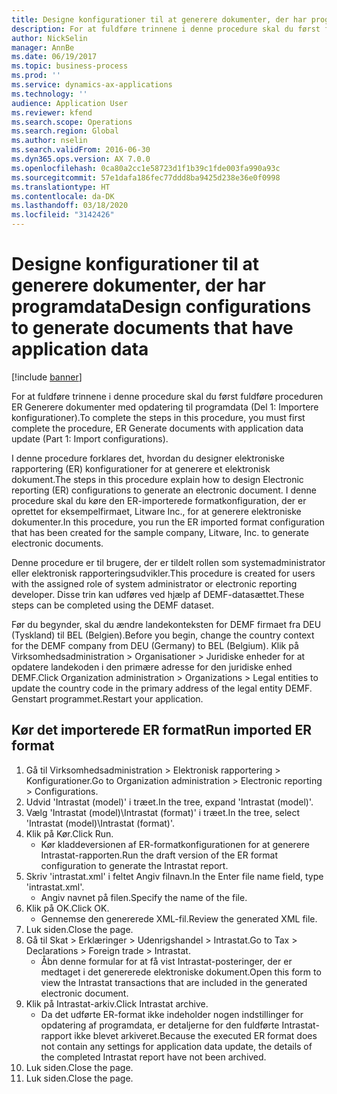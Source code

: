 ```yaml
---
title: Designe konfigurationer til at generere dokumenter, der har programdata
description: For at fuldføre trinnene i denne procedure skal du først fuldføre proceduren ER Generere dokumenter med opdatering til programdata (Del 1 - Importere konfigurationer).
author: NickSelin
manager: AnnBe
ms.date: 06/19/2017
ms.topic: business-process
ms.prod: ''
ms.service: dynamics-ax-applications
ms.technology: ''
audience: Application User
ms.reviewer: kfend
ms.search.scope: Operations
ms.search.region: Global
ms.author: nselin
ms.search.validFrom: 2016-06-30
ms.dyn365.ops.version: AX 7.0.0
ms.openlocfilehash: 0ca80a2cc1e58723d1f1b39c1fde003fa990a93c
ms.sourcegitcommit: 57e1dafa186fec77ddd8ba9425d238e36e0f0998
ms.translationtype: HT
ms.contentlocale: da-DK
ms.lasthandoff: 03/18/2020
ms.locfileid: "3142426"
---
```

# <a name="design-configurations-to-generate-documents-that-have-application-data"></a><span data-ttu-id="940f8-103">Designe konfigurationer til at generere dokumenter, der har programdata</span><span class="sxs-lookup"><span data-stu-id="940f8-103">Design configurations to generate documents that have application data</span></span>

[!include [banner](../../includes/banner.md)]

<span data-ttu-id="940f8-104">For at fuldføre trinnene i denne procedure skal du først fuldføre proceduren ER Generere dokumenter med opdatering til programdata (Del 1: Importere konfigurationer).</span><span class="sxs-lookup"><span data-stu-id="940f8-104">To complete the steps in this procedure, you must first complete the procedure, ER Generate documents with application data update (Part 1: Import configurations).</span></span>



<span data-ttu-id="940f8-105">I denne procedure forklares det, hvordan du designer elektroniske rapportering (ER) konfigurationer for at generere et elektronisk dokument.</span><span class="sxs-lookup"><span data-stu-id="940f8-105">The steps in this procedure explain how to design Electronic reporting (ER) configurations to generate an electronic document.</span></span> <span data-ttu-id="940f8-106">I denne procedure skal du køre den ER-importerede formatkonfiguration, der er oprettet for eksempelfirmaet, Litware Inc., for at generere elektroniske dokumenter.</span><span class="sxs-lookup"><span data-stu-id="940f8-106">In this procedure, you run the ER imported format configuration that has been created for the sample company, Litware, Inc. to generate electronic documents.</span></span>



<span data-ttu-id="940f8-107">Denne procedure er til brugere, der er tildelt rollen som systemadministrator eller elektronisk rapporteringsudvikler.</span><span class="sxs-lookup"><span data-stu-id="940f8-107">This procedure is created for users with the assigned role of system administrator or electronic reporting developer.</span></span> <span data-ttu-id="940f8-108">Disse trin kan udføres ved hjælp af DEMF-datasættet.</span><span class="sxs-lookup"><span data-stu-id="940f8-108">These steps can be completed using the DEMF dataset.</span></span> 



<span data-ttu-id="940f8-109">Før du begynder, skal du ændre landekonteksten for DEMF firmaet fra DEU (Tyskland) til BEL (Belgien).</span><span class="sxs-lookup"><span data-stu-id="940f8-109">Before you begin, change the country context for the DEMF company from DEU (Germany) to BEL (Belgium).</span></span> <span data-ttu-id="940f8-110">Klik på Virksomhedsadministration > Organisationer > Juridiske enheder for at opdatere landekoden i den primære adresse for den juridiske enhed DEMF.</span><span class="sxs-lookup"><span data-stu-id="940f8-110">Click Organization administration > Organizations > Legal entities to update the country code in the primary address of the legal entity DEMF.</span></span> <span data-ttu-id="940f8-111">Genstart programmet.</span><span class="sxs-lookup"><span data-stu-id="940f8-111">Restart your application.</span></span>


## <a name="run-imported-er-format"></a><span data-ttu-id="940f8-112">Kør det importerede ER format</span><span class="sxs-lookup"><span data-stu-id="940f8-112">Run imported ER format</span></span>
1. <span data-ttu-id="940f8-113">Gå til Virksomhedsadministration > Elektronisk rapportering > Konfigurationer.</span><span class="sxs-lookup"><span data-stu-id="940f8-113">Go to Organization administration > Electronic reporting > Configurations.</span></span>
2. <span data-ttu-id="940f8-114">Udvid 'Intrastat (model)' i træet.</span><span class="sxs-lookup"><span data-stu-id="940f8-114">In the tree, expand 'Intrastat (model)'.</span></span>
3. <span data-ttu-id="940f8-115">Vælg 'Intrastat (model)\Intrastat (format)' i træet.</span><span class="sxs-lookup"><span data-stu-id="940f8-115">In the tree, select 'Intrastat (model)\Intrastat (format)'.</span></span>
4. <span data-ttu-id="940f8-116">Klik på Kør.</span><span class="sxs-lookup"><span data-stu-id="940f8-116">Click Run.</span></span>
    * <span data-ttu-id="940f8-117">Kør kladdeversionen af ER-formatkonfigurationen for at generere Intrastat-rapporten.</span><span class="sxs-lookup"><span data-stu-id="940f8-117">Run the draft version of the ER format configuration to generate the Intrastat report.</span></span>  
5. <span data-ttu-id="940f8-118">Skriv 'intrastat.xml' i feltet Angiv filnavn.</span><span class="sxs-lookup"><span data-stu-id="940f8-118">In the Enter file name field, type 'intrastat.xml'.</span></span>
    * <span data-ttu-id="940f8-119">Angiv navnet på filen.</span><span class="sxs-lookup"><span data-stu-id="940f8-119">Specify the name of the file.</span></span>  
6. <span data-ttu-id="940f8-120">Klik på OK.</span><span class="sxs-lookup"><span data-stu-id="940f8-120">Click OK.</span></span>
    * <span data-ttu-id="940f8-121">Gennemse den genererede XML-fil.</span><span class="sxs-lookup"><span data-stu-id="940f8-121">Review the generated XML file.</span></span>  
7. <span data-ttu-id="940f8-122">Luk siden.</span><span class="sxs-lookup"><span data-stu-id="940f8-122">Close the page.</span></span>
8. <span data-ttu-id="940f8-123">Gå til Skat > Erklæringer > Udenrigshandel > Intrastat.</span><span class="sxs-lookup"><span data-stu-id="940f8-123">Go to Tax > Declarations > Foreign trade > Intrastat.</span></span>
    * <span data-ttu-id="940f8-124">Åbn denne formular for at få vist Intrastat-posteringer, der er medtaget i det genererede elektroniske dokument.</span><span class="sxs-lookup"><span data-stu-id="940f8-124">Open this form to view the Intrastat transactions that are included in the generated electronic document.</span></span>  
9. <span data-ttu-id="940f8-125">Klik på Intrastat-arkiv.</span><span class="sxs-lookup"><span data-stu-id="940f8-125">Click Intrastat archive.</span></span>
    * <span data-ttu-id="940f8-126">Da det udførte ER-format ikke indeholder nogen indstillinger for opdatering af programdata, er detaljerne for den fuldførte Intrastat-rapport ikke blevet arkiveret.</span><span class="sxs-lookup"><span data-stu-id="940f8-126">Because the executed ER format does not contain any settings for application data update, the details of the completed Intrastat report have not been archived.</span></span>  
10. <span data-ttu-id="940f8-127">Luk siden.</span><span class="sxs-lookup"><span data-stu-id="940f8-127">Close the page.</span></span>
11. <span data-ttu-id="940f8-128">Luk siden.</span><span class="sxs-lookup"><span data-stu-id="940f8-128">Close the page.</span></span>

